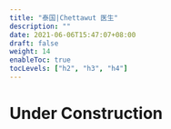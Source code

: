 ```yaml
---
title: "泰国|Chettawut 医生"
description: ""
date: 2021-06-06T15:47:07+08:00
draft: false
weight: 14
enableToc: true
tocLevels: ["h2", "h3", "h4"]
---
```


# Under Construction